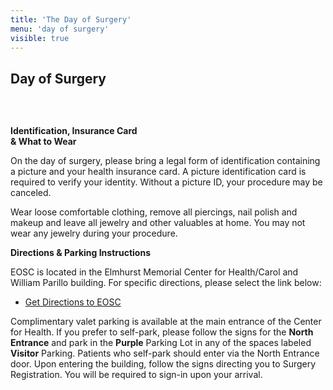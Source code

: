 ```yaml
---
title: 'The Day of Surgery'
menu: 'day of surgery'
visible: true
---
```


<section id="content">
	<div class="container_24">
		<div class="grid_24">
			<div class="wrapper">
				<div class="grid_17 alpha rt-ident-bot-1">
					<div class="rt-inner-ident-3">
						<h2 class="ident-bot-3">Day of Surgery</h2>
						<div class="line ident-bot-13"></div>
						<div class="wrapper ident-bot-5">
							<div class="grid_8 alpha rt-ident-bot-2">
								<div class="wrapper ident-bot-15">
									<p><img class="" src="/patients/preparation-for-surgery/prepsurg3.png" alt="" /></p>
									<br>
									<p><strong>Identification, Insurance Card <br/> &amp; What to Wear</strong></p>
								</div>
								<p class="ident-bot-2">On the day of surgery, please bring a legal form of identification containing a picture and your health insurance card.  A picture identification card is required to verify your identity. Without a picture ID, your procedure may be canceled.</p>
								<p class="ident-bot-2"> Wear loose comfortable clothing, remove all piercings, nail polish and makeup and leave all jewelry and other valuables at home. You may not wear any jewelry during your procedure. </p>
							</div>
							<div class="grid_8 omega">
								<div class="wrapper ident-bot-15">
									<p><strong>Directions &amp; Parking Instructions</strong></p>
								</div>
								<p class="ident-bot-1">EOSC is located in the Elmhurst Memorial Center for Health/Carol and William Parillo building. For specific directions, please select the link below:  </p>
									<ul class="list-2">
										<li><a href="/contact">Get Directions to EOSC</a></li>
									</ul>
								</p>
								<p class="ident-bot-1">Complimentary valet parking is available at the main entrance of the Center for Health.  If you prefer to self-park, please follow the signs for the <B>North Entrance</B> and park in the <B>Purple</B> Parking Lot in any of the spaces labeled <B>Visitor</B> Parking. Patients who self-park should enter via the North Entrance door. Upon entering the building, follow the signs directing you to Surgery Registration. You will be required to sign-in upon your arrival.</p>
							</div>
						</div>
					</div>
				</div>